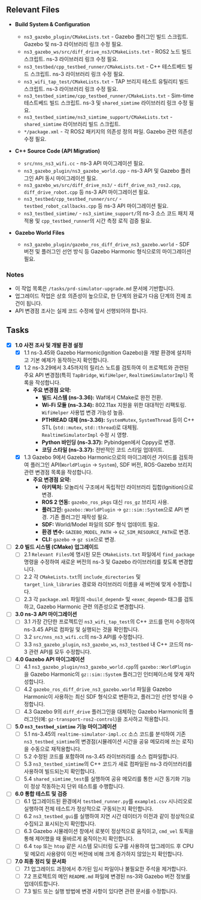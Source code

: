 ## Relevant Files

- **Build System & Configuration**
  - `ns3_gazebo_plugin/CMakeLists.txt` - Gazebo 플러그인 빌드 스크립트. Gazebo 및 ns-3 라이브러리 링크 수정 필요.
  - `ns3_gazebo_ws/src/diff_drive_ns3/CMakeLists.txt` - ROS2 노드 빌드 스크립트. ns-3 라이브러리 링크 수정 필요.
  - `ns3_testbed/cpp_testbed_runner/CMakeLists.txt` - C++ 테스트베드 빌드 스크립트. ns-3 라이브러리 링크 수정 필요.
  - `ns3_wifi_tap_test/CMakeLists.txt` - TAP 브리지 테스트 유틸리티 빌드 스크립트. ns-3 라이브러리 링크 수정 필요.
  - `ns3_testbed_simtime/cpp_testbed_runner/CMakeLists.txt` - Sim-time 테스트베드 빌드 스크립트. ns-3 및 `shared_simtime` 라이브러리 링크 수정 필요.
  - `ns3_testbed_simtime/ns3_simtime_support/CMakeLists.txt` - `shared_simtime` 라이브러리 빌드 스크립트.
  - `*/package.xml` - 각 ROS2 패키지의 의존성 정의 파일. Gazebo 관련 의존성 수정 필요.

- **C++ Source Code (API Migration)**
  - `src/nns_ns3_wifi.cc` - ns-3 API 마이그레이션 필요.
  - `ns3_gazebo_plugin/ns3_gazebo_world.cpp` - ns-3 API 및 Gazebo 플러그인 API 동시 마이그레이션 필요.
  - `ns3_gazebo_ws/src/diff_drive_ns3/` - `diff_drive_ns3_ros2.cpp`, `diff_drive_robot.cpp` 등 ns-3 API 마이그레이션 필요.
  - `ns3_testbed/cpp_testbed_runner/src/` - `testbed_robot_callbacks.cpp` 등 ns-3 API 마이그레이션 필요.
  - `ns3_testbed_simtime/` - `ns3_simtime_support/`의 ns-3 소스 코드 패치 재적용 및 `cpp_testbed_runner`의 시간 측정 로직 검증 필요.

- **Gazebo World Files**
  - `ns3_gazebo_plugin/gazebo_ros_diff_drive_ns3_gazebo.world` - SDF 버전 및 플러그인 선언 방식 등 Gazebo Harmonic 형식으로의 마이그레이션 필요.

### Notes

- 이 작업 목록은 `/tasks/prd-simulator-upgrade.md` 문서에 기반합니다.
- 업그레이드 작업은 상호 의존성이 높으므로, 한 단계의 완료가 다음 단계의 전제 조건이 됩니다.
- API 변경점 조사는 실제 코드 수정에 앞서 선행되어야 합니다.

## Tasks

- [x] **1.0 사전 조사 및 개발 환경 설정**
  - [x] 1.1 ns-3.45와 Gazebo Harmonic(Ignition Gazebo)을 개발 환경에 설치하고 기본 예제가 동작하는지 확인합니다.
  - [x] 1.2 ns-3.29에서 3.45까지의 릴리스 노트를 검토하여 이 프로젝트와 관련된 주요 API 변경점(특히 `TapBridge`, `WifiHelper`, `RealtimeSimulatorImpl`) 목록을 작성합니다.
    - **주요 변경점 요약:**
        - **빌드 시스템 (ns-3.36):** Waf에서 CMake로 완전 전환.
        - **Wi-Fi 모듈 (ns-3.34):** 802.11ax 지원을 위한 대대적인 리팩토링. `WifiHelper` 사용법 변경 가능성 높음.
        - **PTHREAD 대체 (ns-3.36):** `SystemMutex`, `SystemThread` 등이 C++ STL (`std::mutex`, `std::thread`)로 대체됨. `RealtimeSimulatorImpl` 수정 시 영향.
        - **Python 바인딩 (ns-3.37):** Pybindgen에서 Cppyy로 변경.
        - **코딩 스타일 (ns-3.37):** 전반적인 코드 스타일 업데이트.
  - [x] 1.3 Gazebo 9에서 Gazebo Harmonic으로의 마이그레이션 가이드를 검토하여 플러그인 API(`WorldPlugin` -> `System`), SDF 버전, ROS-Gazebo 브리지 관련 변경점 목록을 작성합니다.
    - **주요 변경점 요약:**
        - **아키텍처:** 모놀리식 구조에서 독립적인 라이브러리 집합(Ignition)으로 변경.
        - **ROS 2 연동:** `gazebo_ros_pkgs` 대신 `ros_gz` 브리지 사용.
        - **플러그인:** `gazebo::WorldPlugin` -> `gz::sim::System`으로 API 변경. 기존 플러그인 재작성 필요.
        - **SDF:** World/Model 파일의 SDF 형식 업데이트 필요.
        - **환경 변수:** `GAZEBO_MODEL_PATH` -> `GZ_SIM_RESOURCE_PATH`로 변경.
        - **CLI:** `gazebo` -> `gz sim`으로 변경.

- [ ] **2.0 빌드 시스템 (CMake) 업그레이드**
  - [ ] 2.1 `Relevant Files`에 명시된 모든 `CMakeLists.txt` 파일에서 `find_package` 명령을 수정하여 새로운 버전의 ns-3 및 Gazebo 라이브러리를 찾도록 변경합니다.
  - [ ] 2.2 각 `CMakeLists.txt`의 `include_directories` 및 `target_link_libraries` 경로와 라이브러리 이름을 새 버전에 맞게 수정합니다.
  - [ ] 2.3 각 `package.xml` 파일의 `<build_depend>` 및 `<exec_depend>` 태그를 검토하고, Gazebo Harmonic 관련 의존성으로 변경합니다.

- [ ] **3.0 ns-3 API 마이그레이션**
  - [ ] 3.1 가장 간단한 프로젝트인 `ns3_wifi_tap_test`의 C++ 코드를 먼저 수정하여 ns-3.45 API로 컴파일 및 실행되는 것을 확인합니다.
  - [ ] 3.2 `src/nns_ns3_wifi.cc`의 ns-3 API를 수정합니다.
  - [ ] 3.3 `ns3_gazebo_plugin`, `ns3_gazebo_ws`, `ns3_testbed` 내 C++ 코드의 ns-3 관련 API를 모두 수정합니다.

- [ ] **4.0 Gazebo API 마이그레이션**
  - [ ] 4.1 `ns3_gazebo_plugin/ns3_gazebo_world.cpp`의 `gazebo::WorldPlugin`을 Gazebo Harmonic의 `gz::sim::System` 플러그인 인터페이스에 맞게 재작성합니다.
  - [ ] 4.2 `gazebo_ros_diff_drive_ns3_gazebo.world` 파일을 Gazebo Harmonic이 사용하는 최신 SDF 형식으로 변환하고, 플러그인 선언 방식을 수정합니다.
  - [ ] 4.3 Gazebo 9의 `diff_drive` 플러그인을 대체하는 Gazebo Harmonic의 플러그인(예: `gz-transport-ros2-control`)을 조사하고 적용합니다.

- [ ] **5.0 `ns3_testbed_simtime` 기능 마이그레이션**
  - [ ] 5.1 ns-3.45의 `realtime-simulator-impl.cc` 소스 코드를 분석하여 기존 `ns3_testbed_simtime`의 변경점(시뮬레이션 시간을 공유 메모리에 쓰는 로직)을 수동으로 재적용합니다.
  - [ ] 5.2 수정된 코드를 포함하여 ns-3.45 라이브러리를 소스 컴파일합니다.
  - [ ] 5.3 `ns3_testbed_simtime`의 C++ 코드가 새로 컴파일된 ns-3 라이브러리를 사용하여 빌드되는지 확인합니다.
  - [ ] 5.4 `shared_simtime_test`를 실행하여 공유 메모리를 통한 시간 동기화 기능이 정상 작동하는지 단위 테스트를 수행합니다.

- [ ] **6.0 통합 테스트 및 검증**
  - [ ] 6.1 업그레이드된 환경에서 `testbed_runner.py`를 `example1.csv` 시나리오로 실행하여 전체 테스트가 정상적으로 구동되는지 확인합니다.
  - [ ] 6.2 `ns3_testbed_gui`를 실행하여 지연 시간 데이터가 이전과 같이 정상적으로 수집되고 표시되는지 확인합니다.
  - [ ] 6.3 Gazebo 시뮬레이션 창에서 로봇이 정상적으로 움직이고, `cmd_vel` 토픽을 통해 제어했을 때 올바르게 움직이는지 확인합니다.
  - [ ] 6.4 `top` 또는 `htop` 같은 시스템 모니터링 도구를 사용하여 업그레이드 후 CPU 및 메모리 사용량이 이전 버전에 비해 크게 증가하지 않았는지 확인합니다.

- [ ] **7.0 최종 정리 및 문서화**
  - [ ] 7.1 업그레이드 과정에서 추가된 임시 파일이나 불필요한 주석을 제거합니다.
  - [ ] 7.2 프로젝트의 메인 `README.md` 파일에 변경된 ns-3와 Gazebo 버전 정보를 업데이트합니다.
  - [ ] 7.3 빌드 또는 실행 방법에 변경 사항이 있다면 관련 문서를 수정합니다.
